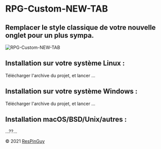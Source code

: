 # RPG-Custom-NEW-TAB
## Remplacer le style classique de votre nouvelle onglet pour un plus sympa.

![RPG-Custom-NEW-TAB](http://respinguy.tk/logo-img-theme/image/RPG-custom-NEW-TAB.png)

## Installation sur votre système Linux :

Télécharger l'archive du projet, et lancer ...

## Installation sur votre système Windows :

Télécharger l'archive du projet, et lancer ...

## Installation macOS/BSD/Unix/autres :

...??...

&copy; 2021 [ResPinGuy](http://respinguy.tk)
